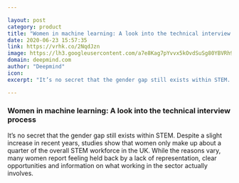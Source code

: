 ```yaml
---

layout: post
category: product
title: "Women in machine learning: A look into the technical interview process"
date: 2020-06-23 15:57:35
link: https://vrhk.co/2NqdJzn
image: https://lh3.googleusercontent.com/a7e8Kag7pYvvx5kOvdSuSg80YBVRh9ROA_1iPRqIHXauAiO6MJCdpnSt_54v6Tm7lHiymfla0JyVjJYlAPCYlZ_zz6WQFFYPa-ofaQ
domain: deepmind.com
author: "Deepmind"
icon: 
excerpt: "It’s no secret that the gender gap still exists within STEM. Despite a slight increase in recent years, studies show that women only make up about a quarter of the overall STEM workforce in the UK. While the reasons vary, many women report feeling held back by a lack of representation, clear opportunities and information on what working in the sector actually involves."

---
```


### Women in machine learning: A look into the technical interview process

It’s no secret that the gender gap still exists within STEM. Despite a slight increase in recent years, studies show that women only make up about a quarter of the overall STEM workforce in the UK. While the reasons vary, many women report feeling held back by a lack of representation, clear opportunities and information on what working in the sector actually involves.